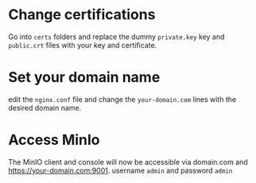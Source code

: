 # Change certifications

Go into `certs` folders and replace the dummy `private.key` key and `public.crt` files with your key and certificate.

# Set your domain name
edit the `nginx.conf` file and change the `your-domain.com` lines with the desired domain name.

# Access MinIo
The MinIO client and console will now be accessible via  domain.com and https://your-domain.com:9001.
username `admin` and password `admin`